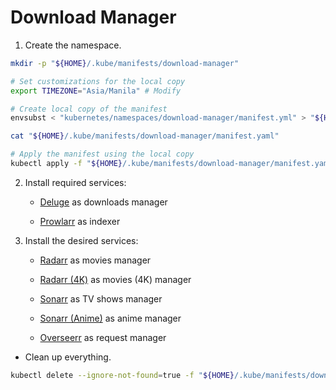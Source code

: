 # Download Manager

1. Create the namespace.

```sh
mkdir -p "${HOME}/.kube/manifests/download-manager"

# Set customizations for the local copy
export TIMEZONE="Asia/Manila" # Modify

# Create local copy of the manifest
envsubst < "kubernetes/namespaces/download-manager/manifest.yml" > "${HOME}/.kube/manifests/download-manager/manifest.yaml"

cat "${HOME}/.kube/manifests/download-manager/manifest.yaml"

# Apply the manifest using the local copy
kubectl apply -f "${HOME}/.kube/manifests/download-manager/manifest.yaml"
```

2. Install required services:

    * [Deluge](deluge/README.md) as downloads manager

    * [Prowlarr](prowlarr/README.md) as indexer

3. Install the desired services:

    * [Radarr](radarr/README.md) as movies manager

    * [Radarr (4K)](radarr-4k/README.md) as movies (4K) manager

    * [Sonarr](sonarr/README.md) as TV shows manager

    * [Sonarr (Anime)](sonarr-anime/README.md) as anime manager

    * [Overseerr](overseerr/README.md) as request manager

* Clean up everything.

```sh
kubectl delete --ignore-not-found=true -f "${HOME}/.kube/manifests/download-manager/manifest.yaml"
```

